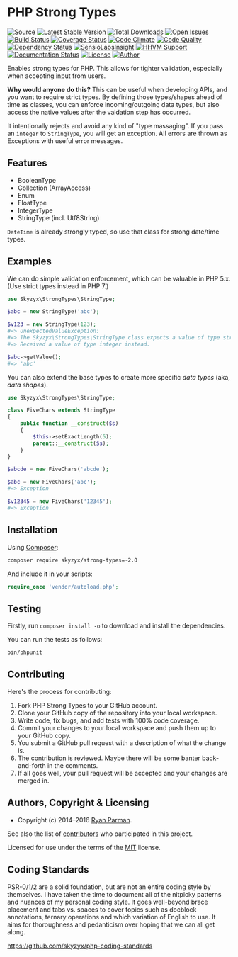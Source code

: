 # PHP Strong Types

[![Source](http://img.shields.io/badge/source-skyzyx/php%E2%80%93strong%E2%80%93types-blue.svg?style=flat-square)](https://github.com/skyzyx/php-strong–types)
[![Latest Stable Version](http://img.shields.io/packagist/v/skyzyx/strong-types.svg?style=flat-square)](https://packagist.org/packages/skyzyx/strong-types)
[![Total Downloads](http://img.shields.io/packagist/dt/skyzyx/strong-types.svg?style=flat-square)](https://packagist.org/packages/skyzyx/strong-types)
[![Open Issues](http://img.shields.io/github/issues/skyzyx/php-strong-types.svg?style=flat-square)](https://github.com/skyzyx/php-strong-types/issues)
[![Build Status](http://img.shields.io/travis/skyzyx/php-strong-types/master.svg?style=flat-square)](https://travis-ci.org/skyzyx/php-strong-types)
[![Coverage Status](http://img.shields.io/coveralls/skyzyx/strong-types/master.svg?style=flat-square)](https://coveralls.io/r/skyzyx/php-strong-types?branch=master)
[![Code Climate](http://img.shields.io/codeclimate/github/skyzyx/strong-types.svg?style=flat-square)](https://codeclimate.com/github/skyzyx/php-strong-types)
[![Code Quality](http://img.shields.io/scrutinizer/g/skyzyx/strong-types.svg?style=flat-square)](https://scrutinizer-ci.com/g/skyzyx/php-strong-types/)
[![Dependency Status](https://www.versioneye.com/user/projects/546b0069950825193d0000ec/badge.svg?style=flat-square)](https://www.versioneye.com/user/projects/546b0069950825193d0000ec)
[![SensioLabsInsight](https://insight.sensiolabs.com/projects/975b0606-a624-4e1f-b3c0-385a1f06e66f/mini.png)](https://insight.sensiolabs.com/projects/975b0606-a624-4e1f-b3c0-385a1f06e66f)
[![HHVM Support](http://img.shields.io/hhvm/skyzyx/strong-types.svg?style=flat-square)](https://hhvm.com)
[![Documentation Status](https://readthedocs.org/projects/skyzyx-strong-types/badge/?version=master&style=flat-square)](https://readthedocs.org/projects/shared-utilities/?badge=master)
[![License](http://img.shields.io/packagist/l/skyzyx/strong-types-blue.svg?style=flat-square)](https://packagist.org/packages/skyzyx/strong-types)
[![Author](http://img.shields.io/badge/author-@skyzyx-blue.svg?style=flat-square)](https://twitter.com/skyzyx)

Enables strong types for PHP. This allows for tighter validation, especially when accepting input from users.

**Why would anyone do this?** This can be useful when developing APIs, and you want to require strict types. By defining those types/shapes ahead of time as classes, you can enforce incoming/outgoing data types, but also access the native values after the vaidation step has occurred.

It intentionally rejects and avoid any kind of "type massaging". If you pass an `integer` to `StringType`, you will get an exception. All errors are thrown as Exceptions with useful error messages.

## Features

* BooleanType
* Collection (ArrayAccess)
* Enum
* FloatType
* IntegerType
* StringType (incl. Utf8String)

`DateTime` is already strongly typed, so use that class for strong date/time types.


## Examples

We can do simple validation enforcement, which can be valuable in PHP 5.x. (Use strict types instead in PHP 7.)

```php
use Skyzyx\StrongTypes\StringType;

$abc = new StringType('abc');

$v123 = new StringType(123);
#=> UnexpectedValueException:
#=> The Skyzyx\StrongTypes\StringType class expects a value of type string. 
#=> Received a value of type integer instead.

$abc->getValue();
#=> 'abc'
```

You can also extend the base types to create more specific _data types_ (aka, _data shapes_).

```php
use Skyzyx\StrongTypes\StringType;

class FiveChars extends StringType
{
    public function __construct($s)
    {
        $this->setExactLength(5);
        parent::__construct($s);
    }
}

$abcde = new FiveChars('abcde');

$abc = new FiveChars('abc');
#=> Exception

$v12345 = new FiveChars('12345');
#=> Exception
```


## Installation

Using [Composer]:
```bash
composer require skyzyx/strong-types=~2.0
```

And include it in your scripts:

```php
require_once 'vendor/autoload.php';
```


## Testing

Firstly, run `composer install -o` to download and install the dependencies.

You can run the tests as follows:
```bash
bin/phpunit
```


## Contributing
Here's the process for contributing:

1. Fork PHP Strong Types to your GitHub account.
2. Clone your GitHub copy of the repository into your local workspace.
3. Write code, fix bugs, and add tests with 100% code coverage.
4. Commit your changes to your local workspace and push them up to your GitHub copy.
5. You submit a GitHub pull request with a description of what the change is.
6. The contribution is reviewed. Maybe there will be some banter back-and-forth in the comments.
7. If all goes well, your pull request will be accepted and your changes are merged in.


## Authors, Copyright & Licensing

* Copyright (c) 2014–2016 [Ryan Parman](http://ryanparman.com).

See also the list of [contributors](/skyzyx/strong-types/contributors) who participated in this project.

Licensed for use under the terms of the [MIT] license.


## Coding Standards

PSR-0/1/2 are a solid foundation, but are not an entire coding style by themselves. I have taken the time to document
all of the nitpicky patterns and nuances of my personal coding style. It goes well-beyond brace placement and tabs vs.
spaces to cover topics such as docblock annotations, ternary operations and which variation of English to use. It aims
for thoroughness and pedanticism over hoping that we can all get along.

<https://github.com/skyzyx/php-coding-standards>

  [PHP]: http://php.net
  [Composer]: https://getcomposer.org
  [MIT]: http://www.opensource.org/licenses/mit-license.php
  [Apache 2.0]: http://opensource.org/licenses/Apache-2.0
